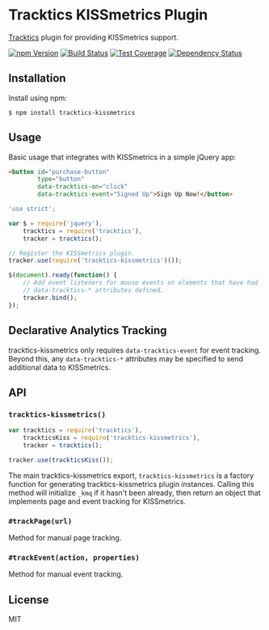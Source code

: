 # Tracktics KISSmetrics Plugin

[Tracktics][tracktics] plugin for providing KISSmetrics support.

[![npm Version][npm-badge]][npm]
[![Build Status][build-badge]][build-status]
[![Test Coverage][coverage-badge]][coverage-result]
[![Dependency Status][dep-badge]][dep-status]

## Installation

Install using npm:

    $ npm install tracktics-kissmetrics

## Usage

Basic usage that integrates with KISSmetrics in a simple jQuery app:

```html
<button id="purchase-button"
        type="button"
        data-tracktics-on="click"
        data-tracktics-event="Signed Up">Sign Up Now!</button>
```

```js
'use strict';

var $ = require('jquery'),
    tracktics = require('tracktics'),
    tracker = tracktics();

// Register the KISSmetrics plugin.
tracker.use(require('tracktics-kissmetrics')());

$(document).ready(function() {
    // Add event listeners for mouse events on elements that have had
    // data-tracktics-* attributes defined.
    tracker.bind();
});
```

## Declarative Analytics Tracking

tracktics-kissmetrics only requires `data-tracktics-event` for event tracking.
Beyond this, any `data-tracktics-*` attributes may be specified to send
additional data to KISSmetrics.

## API

### `tracktics-kissmetrics()`

```js
var tracktics = require('tracktics'),
    trackticsKiss = require('tracktics-kissmetrics'),
    tracker = tracktics();

tracker.use(trackticsKiss());
```

The main tracktics-kissmetrics export, `tracktics-kissmetrics` is a factory
function for generating tracktics-kissmetrics plugin instances.  Calling this
method will initialize `_kmq` if it hasn't been already, then return an object
that implements page and event tracking for KISSmetrics.

### `#trackPage(url)`

Method for manual page tracking.

### `#trackEvent(action, properties)`

Method for manual event tracking.

## License

MIT

[build-badge]: https://img.shields.io/travis/jimf/tracktics-kissmetrics/master.svg
[build-status]: https://travis-ci.org/jimf/tracktics-kissmetrics
[npm-badge]: https://img.shields.io/npm/v/tracktics-kissmetrics.svg
[npm]: https://www.npmjs.org/package/tracktics-kissmetrics
[coverage-badge]: https://img.shields.io/coveralls/jimf/tracktics-kissmetrics.svg
[coverage-result]: https://coveralls.io/r/jimf/tracktics-kissmetrics
[dep-badge]: https://img.shields.io/david/jimf/tracktics-kissmetrics.svg
[dep-status]: https://david-dm.org/jimf/tracktics-kissmetrics
[tracktics]: https://github.com/jimf/tracktics
